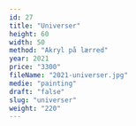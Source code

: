 ```yaml
---
id: 27
title: "Universer"
height: 60
width: 50
method: "Akryl på lærred"
year: 2021
price: "3300"
fileName: "2021-universer.jpg"
medie: "painting"
draft: "false"
slug: "universer"
weight: "220"
---
```

